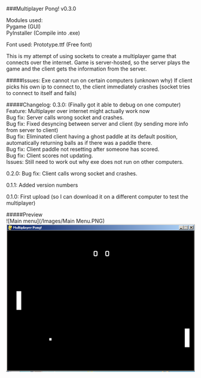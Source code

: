 ###Multiplayer Pong! v0.3.0

Modules used:  
Pygame (GUI)  
	      PyInstaller (Compile into .exe)

Font used: Prototype.ttf (Free font)	    




This is my attempt of using sockets to create a multiplayer game that connects over the internet. Game is server-hosted, so the server plays the game and the client gets the information from the server.

#####Issues:
Exe cannot run on certain computers (unknown why)
If client picks his own ip to connect to, the client immediately crashes (socket tries to connect to itself and fails)

#####Changelog:
0.3.0:	(Finally got it able to debug on one computer)  
	Feature: Multiplayer over internet might actually work now  
	Bug fix: Server calls wrong socket and crashes.  
	Bug fix: Fixed desyncing between server and client (by sending more info from server to client)  
	Bug fix: Eliminated client having a ghost paddle at its default position, automatically returning balls as if there was a paddle there.  
	Bug fix: Client paddle not resetting after someone has scored.  
	Bug fix: Client scores not updating.  
	Issues:  Still need to work out why exe does not run on other computers.  

0.2.0:	Bug fix: Client calls wrong socket and crashes.  

0.1.1:	Added version numbers  

0.1.0:	First upload (so I can download it on a different computer to test the multiplayer)  

#####Preview  
![Main menu](/Images/Main Menu.PNG)
![Preview](/Images/Gameplay.PNG)
